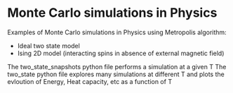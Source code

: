# Monte Carlo simulations in Physics

Examples of Monte Carlo simulations in Physics using Metropolis algorithm:

- Ideal two state model
- Ising 2D model (interacting spins in absence of external magnetic field)

The two_state_snapshots python file performs a simulation at a given T
The two_state python file explores many simulations at different T and plots the evloution of Energy, Heat capacity, etc as a function of T
